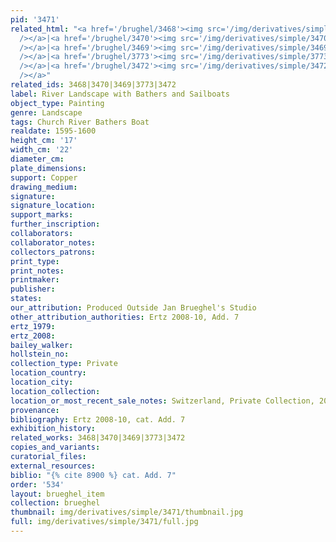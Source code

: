 ```yaml
---
pid: '3471'
related_html: "<a href='/brughel/3468'><img src='/img/derivatives/simple/3468/thumbnail.jpg'
  /></a>|<a href='/brughel/3470'><img src='/img/derivatives/simple/3470/thumbnail.jpg'
  /></a>|<a href='/brughel/3469'><img src='/img/derivatives/simple/3469/thumbnail.jpg'
  /></a>|<a href='/brughel/3773'><img src='/img/derivatives/simple/3773/thumbnail.jpg'
  /></a>|<a href='/brughel/3472'><img src='/img/derivatives/simple/3472/thumbnail.jpg'
  /></a>"
related_ids: 3468|3470|3469|3773|3472
label: River Landscape with Bathers and Sailboats
object_type: Painting
genre: Landscape
tags: Church River Bathers Boat
realdate: 1595-1600
height_cm: '17'
width_cm: '22'
diameter_cm: 
plate_dimensions: 
support: Copper
drawing_medium: 
signature: 
signature_location: 
support_marks: 
further_inscription: 
collaborators: 
collaborator_notes: 
collectors_patrons: 
print_type: 
print_notes: 
printmaker: 
publisher: 
states: 
our_attribution: Produced Outside Jan Brueghel's Studio
other_attribution_authorities: Ertz 2008-10, Add. 7
ertz_1979: 
ertz_2008: 
bailey_walker: 
hollstein_no: 
collection_type: Private
location_country: 
location_city: 
location_collection: 
location_or_most_recent_sale_notes: Switzerland, Private Collection, 2010
provenance: 
bibliography: Ertz 2008-10, cat. Add. 7
exhibition_history: 
related_works: 3468|3470|3469|3773|3472
copies_and_variants: 
curatorial_files: 
external_resources: 
biblio: "{% cite 8900 %} cat. Add. 7"
order: '534'
layout: brueghel_item
collection: brueghel
thumbnail: img/derivatives/simple/3471/thumbnail.jpg
full: img/derivatives/simple/3471/full.jpg
---
```


